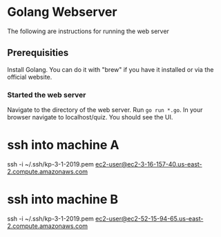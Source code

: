 # Golang Webserver
The following are instructions for running the web server

## Prerequisities
Install Golang. You can do it with "brew" if you have it installed or via the official website.

### Started the web server
Navigate to the directory of the web server. Run `go run *.go`. 
In your browser navigate to localhost/quiz. You should see the UI.

# ssh into machine A
ssh -i ~/.ssh/kp-3-1-2019.pem ec2-user@ec2-3-16-157-40.us-east-2.compute.amazonaws.com

# ssh into machine B
ssh -i ~/.ssh/kp-3-1-2019.pem ec2-user@ec2-52-15-94-65.us-east-2.compute.amazonaws.com
